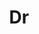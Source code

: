 ---
forename: William
surname: Lucas
title: Dr
role: Applications Consultant 
image_src: null.jpg
bio: 
tags: [servicedesk,  cse,   training,  ] 
---